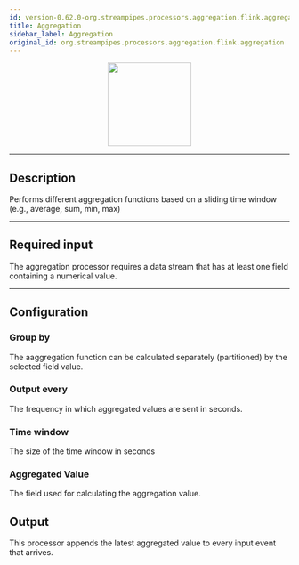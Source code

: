 ```yaml
---
id: version-0.62.0-org.streampipes.processors.aggregation.flink.aggregation
title: Aggregation
sidebar_label: Aggregation
original_id: org.streampipes.processors.aggregation.flink.aggregation
---
```




<p align="center"> 
    <img src="/img/pipeline-elements/org.streampipes.processors.aggregation.flink.aggregation/icon.png" width="150px;" class="pe-image-documentation"/>
</p>

***

## Description

Performs different aggregation functions based on a sliding time window (e.g., average, sum, min, max)

***

## Required input

The aggregation processor requires a data stream that has at least one field containing a numerical value.

***

## Configuration

### Group by
The aaggregation function can be calculated separately (partitioned) by the selected field value. 

### Output every
The frequency in which aggregated values are sent in seconds.

### Time window
The size of the time window in seconds

### Aggregated Value
The field used for calculating the aggregation value.

## Output

This processor appends the latest aggregated value to every input event that arrives.